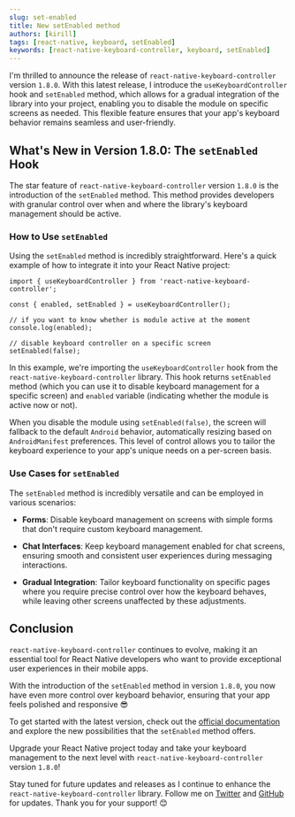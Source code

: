 ```yaml
---
slug: set-enabled
title: New setEnabled method
authors: [kirill]
tags: [react-native, keyboard, setEnabled]
keywords: [react-native-keyboard-controller, keyboard, setEnabled]
---
```


I'm thrilled to announce the release of `react-native-keyboard-controller` version `1.8.0`. With this latest release, I introduce the `useKeyboardController` hook and `setEnabled` method, which allows for a gradual integration of the library into your project, enabling you to disable the module on specific screens as needed. This flexible feature ensures that your app's keyboard behavior remains seamless and user-friendly.

<!-- truncate -->

## What's New in Version 1.8.0: The `setEnabled` Hook

The star feature of `react-native-keyboard-controller` version `1.8.0` is the introduction of the `setEnabled` method. This method provides developers with granular control over when and where the library's keyboard management should be active.

### How to Use `setEnabled`

Using the `setEnabled` method is incredibly straightforward. Here's a quick example of how to integrate it into your React Native project:

```tsx
import { useKeyboardController } from 'react-native-keyboard-controller';

const { enabled, setEnabled } = useKeyboardController();

// if you want to know whether is module active at the moment
console.log(enabled);

// disable keyboard controller on a specific screen
setEnabled(false);
```

In this example, we're importing the `useKeyboardController` hook from the `react-native-keyboard-controller` library. This hook returns `setEnabled` method (which you can use it to disable keyboard management for a specific screen) and `enabled` variable (indicating whether the module is active now or not).

When you disable the module using `setEnabled(false)`, the screen will fallback to the default `Android` behavior, automatically resizing based on `AndroidManifest` preferences. This level of control allows you to tailor the keyboard experience to your app's unique needs on a per-screen basis.

### Use Cases for `setEnabled`

The `setEnabled` method is incredibly versatile and can be employed in various scenarios:

- **Forms**: Disable keyboard management on screens with simple forms that don't require custom keyboard management.

- **Chat Interfaces**: Keep keyboard management enabled for chat screens, ensuring smooth and consistent user experiences during messaging interactions.

- **Gradual Integration**: Tailor keyboard functionality on specific pages where you require precise control over how the keyboard behaves, while leaving other screens unaffected by these adjustments.

## Conclusion

`react-native-keyboard-controller` continues to evolve, making it an essential tool for React Native developers who want to provide exceptional user experiences in their mobile apps.

With the introduction of the `setEnabled` method in version `1.8.0`, you now have even more control over keyboard behavior, ensuring that your app feels polished and responsive 😎

To get started with the latest version, check out the [official documentation](../) and explore the new possibilities that the `setEnabled` method offers.

Upgrade your React Native project today and take your keyboard management to the next level with `react-native-keyboard-controller` version `1.8.0`!

Stay tuned for future updates and releases as I continue to enhance the `react-native-keyboard-controller` library. Follow me on [Twitter](https://twitter.com/ziusko) and [GitHub](https://github.com/kirillzyusko) for updates. Thank you for your support! 😊
